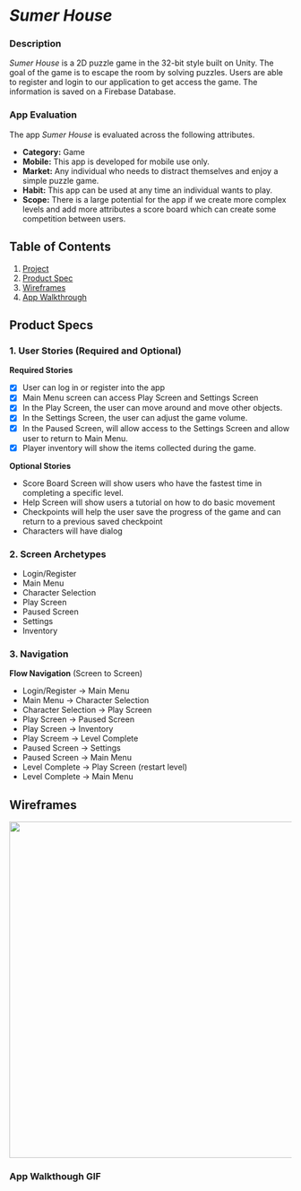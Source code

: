 # *Sumer House*
### Description 

*Sumer House* is a 2D puzzle game in the 32-bit style built on Unity. The goal of the game is to escape the room by solving puzzles. Users are able to register and login to our application to get access the game. The information is saved on a Firebase Database. 


### App Evaluation
The app *Sumer House* is evaluated across the following attributes.

- **Category:** Game
- **Mobile:** This app is developed for mobile use only. 
- **Market:** Any individual who needs to distract themselves and enjoy a simple puzzle game. 
- **Habit:** This app can be used at any time an individual wants to play. 
- **Scope:** There is a large potential for the app if we create more complex levels and add more attributes a score board which can create some competition between users. 


## Table of Contents
1. [Project](#Project)
2. [Product Spec](#Product-Specs)
3. [Wireframes](#Wireframes)
4. [App Walkthrough](#App-Walkthrough-GIF)   

## Product Specs 

### 1. User Stories (Required and Optional)
**Required Stories**
- [x]  User can log in or register into the app 
- [x]  Main Menu screen can access Play Screen and Settings Screen 
- [x]  In the Play Screen, the user can move around and move other objects.
- [x]  In the Settings Screen, the user can adjust the game volume. 
- [x]  In the Paused Screen, will allow access to the Settings Screen and allow user to return to Main Menu.  
- [x]  Player inventory will show the items collected during the game. 
 
**Optional Stories**

* Score Board Screen will show users who have the fastest time in completing a specific level.
* Help Screen will show users a tutorial on how to do basic movement 
* Checkpoints will help the user save the progress of the game and can return to a previous saved checkpoint 
* Characters will have dialog 

### 2. Screen Archetypes
* Login/Register 
* Main Menu
* Character Selection 
* Play Screen 
* Paused Screen 
* Settings 
* Inventory 

### 3. Navigation
**Flow Navigation** (Screen to Screen) 

* Login/Register -> Main Menu
* Main Menu -> Character Selection 
* Character Selection -> Play Screen 
* Play Screen -> Paused Screen 
* Play Screen -> Inventory 
* Play Screem -> Level Complete
* Paused Screen -> Settings
* Paused Screen -> Main Menu 
* Level Complete -> Play Screen (restart level)
* Level Complete -> Main Menu

## Wireframes 
<img src="Screenshot (6).png" width=600>

### App Walkthough GIF

